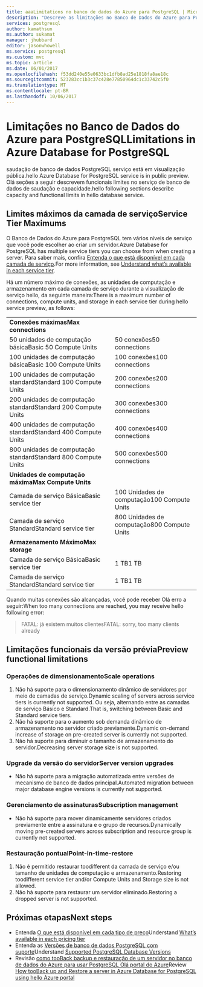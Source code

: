 ```yaml
---
title: aaaLimitations no banco de dados do Azure para PostgreSQL | Microsoft Docs
description: "Descreve as limitações no Banco de Dados do Azure para PostgreSQL."
services: postgresql
author: kamathsun
ms.author: sukamat
manager: jhubbard
editor: jasonwhowell
ms.service: postgresql
ms.custom: mvc
ms.topic: article
ms.date: 06/01/2017
ms.openlocfilehash: f53dd240e55e0633bc1dfb8ad25e1818fa8ae18c
ms.sourcegitcommit: 523283cc1b3c37c428e77850964dc1c33742c5f0
ms.translationtype: MT
ms.contentlocale: pt-BR
ms.lasthandoff: 10/06/2017
---
```

# <a name="limitations-in-azure-database-for-postgresql"></a><span data-ttu-id="610d6-103">Limitações no Banco de Dados do Azure para PostgreSQL</span><span class="sxs-lookup"><span data-stu-id="610d6-103">Limitations in Azure Database for PostgreSQL</span></span>
<span data-ttu-id="610d6-104">saudação de banco de dados PostgreSQL serviço está em visualização pública.</span><span class="sxs-lookup"><span data-stu-id="610d6-104">hello Azure Database for PostgreSQL service is in public preview.</span></span> <span data-ttu-id="610d6-105">Olá seções a seguir descrevem funcionais limites no serviço de banco de dados de saudação e capacidade.</span><span class="sxs-lookup"><span data-stu-id="610d6-105">hello following sections describe capacity and functional limits in hello database service.</span></span>

## <a name="service-tier-maximums"></a><span data-ttu-id="610d6-106">Limites máximos da camada de serviço</span><span class="sxs-lookup"><span data-stu-id="610d6-106">Service Tier Maximums</span></span>
<span data-ttu-id="610d6-107">O Banco de Dados do Azure para PostgreSQL tem vários níveis de serviço que você pode escolher ao criar um servidor.</span><span class="sxs-lookup"><span data-stu-id="610d6-107">Azure Database for PostgreSQL has multiple service tiers you can choose from when creating a server.</span></span> <span data-ttu-id="610d6-108">Para saber mais, confira [Entenda o que está disponível em cada camada de serviço](concepts-service-tiers.md).</span><span class="sxs-lookup"><span data-stu-id="610d6-108">For more information, see [Understand what’s available in each service tier](concepts-service-tiers.md).</span></span>  

<span data-ttu-id="610d6-109">Há um número máximo de conexões, as unidades de computação e armazenamento em cada camada de serviço durante a visualização de serviço hello, da seguinte maneira:</span><span class="sxs-lookup"><span data-stu-id="610d6-109">There is a maximum number of connections, compute units, and storage in each service tier during hello service preview, as follows:</span></span> 

|                            |                   |
| :------------------------- | :---------------- |
| <span data-ttu-id="610d6-110">**Conexões máximas**</span><span class="sxs-lookup"><span data-stu-id="610d6-110">**Max connections**</span></span>        |                   |
| <span data-ttu-id="610d6-111">50 unidades de computação básica</span><span class="sxs-lookup"><span data-stu-id="610d6-111">Basic 50 Compute Units</span></span>     | <span data-ttu-id="610d6-112">50 conexões</span><span class="sxs-lookup"><span data-stu-id="610d6-112">50 connections</span></span>    |
| <span data-ttu-id="610d6-113">100 unidades de computação básica</span><span class="sxs-lookup"><span data-stu-id="610d6-113">Basic 100 Compute Units</span></span>    | <span data-ttu-id="610d6-114">100 conexões</span><span class="sxs-lookup"><span data-stu-id="610d6-114">100 connections</span></span>   |
| <span data-ttu-id="610d6-115">100 unidades de computação standard</span><span class="sxs-lookup"><span data-stu-id="610d6-115">Standard 100 Compute Units</span></span> | <span data-ttu-id="610d6-116">200 conexões</span><span class="sxs-lookup"><span data-stu-id="610d6-116">200 connections</span></span>   |
| <span data-ttu-id="610d6-117">200 unidades de computação standard</span><span class="sxs-lookup"><span data-stu-id="610d6-117">Standard 200 Compute Units</span></span> | <span data-ttu-id="610d6-118">300 conexões</span><span class="sxs-lookup"><span data-stu-id="610d6-118">300 connections</span></span>   |
| <span data-ttu-id="610d6-119">400 unidades de computação standard</span><span class="sxs-lookup"><span data-stu-id="610d6-119">Standard 400 Compute Units</span></span> | <span data-ttu-id="610d6-120">400 conexões</span><span class="sxs-lookup"><span data-stu-id="610d6-120">400 connections</span></span>   |
| <span data-ttu-id="610d6-121">800 unidades de computação standard</span><span class="sxs-lookup"><span data-stu-id="610d6-121">Standard 800 Compute Units</span></span> | <span data-ttu-id="610d6-122">500 conexões</span><span class="sxs-lookup"><span data-stu-id="610d6-122">500 connections</span></span>   |
| <span data-ttu-id="610d6-123">**Unidades de computação máxima**</span><span class="sxs-lookup"><span data-stu-id="610d6-123">**Max Compute Units**</span></span>      |                   |
| <span data-ttu-id="610d6-124">Camada de serviço Básica</span><span class="sxs-lookup"><span data-stu-id="610d6-124">Basic service tier</span></span>         | <span data-ttu-id="610d6-125">100 Unidades de computação</span><span class="sxs-lookup"><span data-stu-id="610d6-125">100 Compute Units</span></span> |
| <span data-ttu-id="610d6-126">Camada de serviço Standard</span><span class="sxs-lookup"><span data-stu-id="610d6-126">Standard service tier</span></span>      | <span data-ttu-id="610d6-127">800 Unidades de computação</span><span class="sxs-lookup"><span data-stu-id="610d6-127">800 Compute Units</span></span> |
| <span data-ttu-id="610d6-128">**Armazenamento Máximo**</span><span class="sxs-lookup"><span data-stu-id="610d6-128">**Max storage**</span></span>            |                   |
| <span data-ttu-id="610d6-129">Camada de serviço Básica</span><span class="sxs-lookup"><span data-stu-id="610d6-129">Basic service tier</span></span>         | <span data-ttu-id="610d6-130">1 TB</span><span class="sxs-lookup"><span data-stu-id="610d6-130">1 TB</span></span>              |
| <span data-ttu-id="610d6-131">Camada de serviço Standard</span><span class="sxs-lookup"><span data-stu-id="610d6-131">Standard service tier</span></span>      | <span data-ttu-id="610d6-132">1 TB</span><span class="sxs-lookup"><span data-stu-id="610d6-132">1 TB</span></span>              |

<span data-ttu-id="610d6-133">Quando muitas conexões são alcançadas, você pode receber Olá erro a seguir:</span><span class="sxs-lookup"><span data-stu-id="610d6-133">When too many connections are reached, you may receive hello following error:</span></span>
> <span data-ttu-id="610d6-134">FATAL: já existem muitos clientes</span><span class="sxs-lookup"><span data-stu-id="610d6-134">FATAL:  sorry, too many clients already</span></span>

## <a name="preview-functional-limitations"></a><span data-ttu-id="610d6-135">Limitações funcionais da versão prévia</span><span class="sxs-lookup"><span data-stu-id="610d6-135">Preview functional limitations</span></span>
### <a name="scale-operations"></a><span data-ttu-id="610d6-136">Operações de dimensionamento</span><span class="sxs-lookup"><span data-stu-id="610d6-136">Scale operations</span></span>
1.  <span data-ttu-id="610d6-137">Não há suporte para o dimensionamento dinâmico de servidores por meio de camadas de serviço.</span><span class="sxs-lookup"><span data-stu-id="610d6-137">Dynamic scaling of servers across service tiers is currently not supported.</span></span> <span data-ttu-id="610d6-138">Ou seja, alternando entre as camadas de serviço Básico e Standard.</span><span class="sxs-lookup"><span data-stu-id="610d6-138">That is, switching between Basic and Standard service tiers.</span></span>
2.  <span data-ttu-id="610d6-139">Não há suporte para o aumento sob demanda dinâmico de armazenamento no servidor criado previamente.</span><span class="sxs-lookup"><span data-stu-id="610d6-139">Dynamic on-demand increase of storage on pre-created server is currently not supported.</span></span>
3.  <span data-ttu-id="610d6-140">Não há suporte para diminuir o tamanho de armazenamento do servidor.</span><span class="sxs-lookup"><span data-stu-id="610d6-140">Decreasing server storage size is not supported.</span></span>

### <a name="server-version-upgrades"></a><span data-ttu-id="610d6-141">Upgrade da versão do servidor</span><span class="sxs-lookup"><span data-stu-id="610d6-141">Server version upgrades</span></span>
- <span data-ttu-id="610d6-142">Não há suporte para a migração automatizada entre versões de mecanismo de banco de dados principal.</span><span class="sxs-lookup"><span data-stu-id="610d6-142">Automated migration between major database engine versions is currently not supported.</span></span>

### <a name="subscription-management"></a><span data-ttu-id="610d6-143">Gerenciamento de assinaturas</span><span class="sxs-lookup"><span data-stu-id="610d6-143">Subscription management</span></span>
- <span data-ttu-id="610d6-144">Não há suporte para mover dinamicamente servidores criados previamente entre a assinatura e o grupo de recursos.</span><span class="sxs-lookup"><span data-stu-id="610d6-144">Dynamically moving pre-created servers across subscription and resource group is currently not supported.</span></span>

### <a name="point-in-time-restore"></a><span data-ttu-id="610d6-145">Restauração pontual</span><span class="sxs-lookup"><span data-stu-id="610d6-145">Point-in-time-restore</span></span>
1.  <span data-ttu-id="610d6-146">Não é permitido restaurar toodifferent da camada de serviço e/ou tamanho de unidades de computação e armazenamento.</span><span class="sxs-lookup"><span data-stu-id="610d6-146">Restoring toodifferent service tier and/or Compute Units and Storage size is not allowed.</span></span>
2.  <span data-ttu-id="610d6-147">Não há suporte para restaurar um servidor eliminado.</span><span class="sxs-lookup"><span data-stu-id="610d6-147">Restoring a dropped server is not supported.</span></span>

## <a name="next-steps"></a><span data-ttu-id="610d6-148">Próximas etapas</span><span class="sxs-lookup"><span data-stu-id="610d6-148">Next steps</span></span>
- <span data-ttu-id="610d6-149">Entenda [O que está disponível em cada tipo de preço](concepts-service-tiers.md)</span><span class="sxs-lookup"><span data-stu-id="610d6-149">Understand [What’s available in each pricing tier](concepts-service-tiers.md)</span></span>
- <span data-ttu-id="610d6-150">Entenda as [Versões de banco de dados PostgreSQL com suporte](concepts-supported-versions.md)</span><span class="sxs-lookup"><span data-stu-id="610d6-150">Understand [Supported PostgreSQL Database Versions](concepts-supported-versions.md)</span></span>
- <span data-ttu-id="610d6-151">Revisão [como tooBack backup e restauração de um servidor no banco de dados do Azure para usar PostgreSQL Olá portal do Azure](howto-restore-server-portal.md)</span><span class="sxs-lookup"><span data-stu-id="610d6-151">Review [How tooBack up and Restore a server in Azure Database for PostgreSQL using hello Azure portal](howto-restore-server-portal.md)</span></span>
